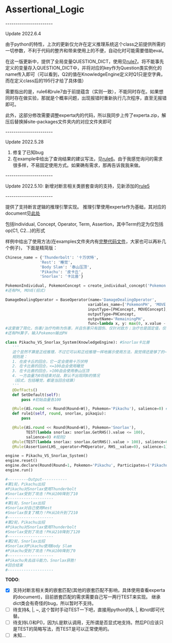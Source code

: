 # Assertional_Logic
  \-----------------------
  
  Update 2022.6.4
  
  由于python的特性，上次的更新仅允许在定义推理系统这个class之前提供所需的一切参数，不利于代码的整齐和带来使用上的不便，自动化时可能需要借助eval。
  
  在这一版更新中，提供了全局变量QUESTION_DICT，使用见[rule7](/examples/Pokemon.py#L183)。将不能事先定义的变量存入QUESTION_DICT中，并将对应的key作为Question类实例化的name传入即可（可以看到，Q2的值在KnowledgeEngine定义时Q1只是空字典，而在定义class后的195行才给了具体值）
  
  需要指出的是，rule6和rule7由于前提蕴含（实则一致），不能同时存在。如果想同时存在做实验，那就是个概率问题，出现报错时重新执行几次程序，直至无报错即可。
  
  此外，这部分修改需要调整experta内的代码，所以我同步上传了experta.zip，解压后替换掉site-packages文件夹内的对应文件夹即可
  
  \-----------------------

  Update 2022.5.28

  1. 修复了已知bug
  2. 在example中给出了查询结果的建议写法，见[rule6](/examples/Pokemon.py#L169)。由于我感觉询问的需求
  很多样，不易固定使用方式。如果确有需求，那再告诉我我来做。
 
 \-----------------------
 
 Update 2022.5.10:
 新增对断言相关类嵌套查询的支持，见新添加的[rule5](/examples/Pokemon.py#L149)
 
 \-----------------------
 
 提供了支持断言逻辑的推理引擎实现。
 推理引擎使用experta作为基础，其对应的document见[此处](https://experta.readthedocs.io/en/latest/thebasics.html)

 包括Individual, Concept, Operator, Term, Assertion，其中Term约定为仅包括op(C1, C2...)的形式

 样例中给出了使用方法(在examples文件夹内有[完整代码文件](/examples/Pokemon.py)，大家也可以再补几个例子)，
 下面是精简版：
 ```python
Chinese_name = {'Thunderbolt': '十万伏特',
                'Rest': '睡觉',
                'Body Slam': '泰山压顶',
                'Pikachu': '皮卡丘',
                'Snorlax': '卡比兽'}

PokemonIndividual, PokemonConcept = create_individual_concept('Pokemon', 'Base')
#还有PH, MOVE(招式)

DamageDealingOperator = BaseOperator(name='DamageDealingOperator',
                                     variables_name=['PokemonPH', 'MOVE'],
                                     inputType=[PHConcept, MOVEConcept], 
                                     outputType=PHConcept,
                                     outputName='RemainingPH',
                                     func=lambda x, y: max(0, x.value - Damage_dict[y.value]))
#这里做了简化，伤害/治疗均称为伤害，并且伤害只有固伤、仅针对敌方；治疗也是固定值，仅针对自己。同时不考虑血条上限
#还有PH算子，输入Pokemon输出PH

class Pikachu_VS_Snorlax_System(KnowledgeEngine): #Snorlax卡比兽
    '''
    这个显然不算是正经推理，不过它可以和正经推理一样地展示使用方法，我觉得还是够了的~
    规则是：
    1. 在皮卡丘的回合，它一定会使用十万伏特
    2. 在卡比兽的回合，<=100血会使用睡觉
    3. 在卡比兽的回合，>100血会使用泰山压顶
    4. 一方血量为0将结束对战，默认不出现同0的情况
    （招式，包括睡觉，都是当回合结算）
    '''
    @DefFacts()
    def SetDefault(self):
        pass #初始血量各100

    @Rule(AS.round << Round(Round=W(), Pokemon='Pikachu'), salience=0) #规则1
    def rule1(self, round, snorlax, pikaqiu):
        pass

    @Rule(AS.round << Round(Round=W(), Pokemon='Snorlax'),
          TEST(lambda snorlax: snorlax.GetRHS().value <= 100),
          salience=0) #规则2
    @Rule(TEST(lambda snorlax: snorlax.GetRHS().value > 100), salience=0)# 规则3
    @Rule(Assertion(LHS__operator=PHOperator, RHS__value=0), salience=1) #规则4

engine = Pikachu_VS_Snorlax_System()
engine.reset()
engine.declare(Round(Round=1, Pokemon='Pikachu', Participates=('Pikachu', 'Snorlax')))
engine.run()

#---------Output-----------
#第1轮，Pikachu出招
#Pikachu对Snorlax使用Thunderbolt
#Snorlax受到了攻击！PH从100降到了10
#--------------------
#第1轮，Snorlax出招
#Snorlax对自己使用Rest
#Snorlax恢复了精力！PH从10升到了210
#--------------------
#第2轮，Pikachu出招
#Pikachu对Snorlax使用Thunderbolt
#Snorlax受到了攻击！PH从210降到了120
#--------------------
#第2轮，Snorlax出招
#Snorlax对Pikachu使用Body Slam
#Pikachu受到了攻击！PH从100降到了0
#--------------------
#Pikachu失去战斗能力，Snorlax获胜!
#回合结束
#--------------------
 ```

**TODO**:
- [X] 支持对断言相关类的嵌套匹配(其他的嵌套匹配不影响，具体使用查看experta的document)，目前嵌套匹配的需求需要自己写一两行TEST来实现。
继承dict类会有奇怪的bug，所以暂时不支持。
- [ ] 待支持&, |, ~, 这个暂时手动TEST一下吧，直接用python的&, |, 和not即可代替。
- [ ] 待支持L()和P()，因为L是默认调用，无所谓是否显式地支持。然后P()应该只是TEST的简略写法，而TEST是可以正常使用的。
- [ ] 未知...
